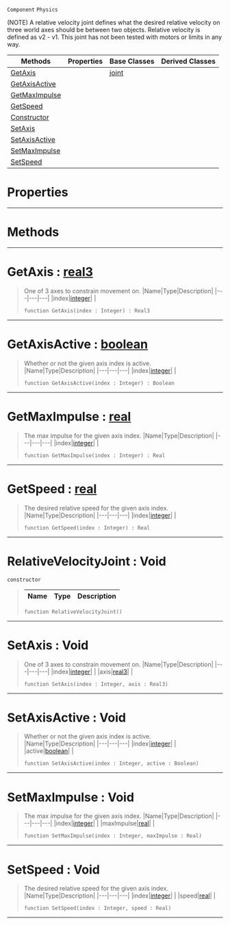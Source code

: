  `Component` `Physics`



(NOTE) A relative velocity joint defines what the desired relative velocity on three world axes should be between two objects. Relative velocity is defined as v2 - v1. This joint has not been tested with motors or limits in any way.

|Methods|Properties|Base Classes|Derived Classes|
|---|---|---|---|
|[ GetAxis](https://github.com/ZilchEngine/ZilchDocs/blob/master/code_reference/class_reference/relativevelocityjoint.markdown#getaxis-zilch-engine-docu)| |[joint](https://github.com/ZilchEngine/ZilchDocs/blob/master/code_reference/class_reference/joint.markdown)| |
|[ GetAxisActive](https://github.com/ZilchEngine/ZilchDocs/blob/master/code_reference/class_reference/relativevelocityjoint.markdown#getaxisactive-zilch-engin)| | | |
|[ GetMaxImpulse](https://github.com/ZilchEngine/ZilchDocs/blob/master/code_reference/class_reference/relativevelocityjoint.markdown#getmaximpulse-zilch-engin)| | | |
|[ GetSpeed](https://github.com/ZilchEngine/ZilchDocs/blob/master/code_reference/class_reference/relativevelocityjoint.markdown#getspeed-zilch-engine-doc)| | | |
|[ Constructor](https://github.com/ZilchEngine/ZilchDocs/blob/master/code_reference/class_reference/relativevelocityjoint.markdown#relativevelocityjoint-vo)| | | |
|[ SetAxis](https://github.com/ZilchEngine/ZilchDocs/blob/master/code_reference/class_reference/relativevelocityjoint.markdown#setaxis-void)| | | |
|[ SetAxisActive](https://github.com/ZilchEngine/ZilchDocs/blob/master/code_reference/class_reference/relativevelocityjoint.markdown#setaxisactive-void)| | | |
|[ SetMaxImpulse](https://github.com/ZilchEngine/ZilchDocs/blob/master/code_reference/class_reference/relativevelocityjoint.markdown#setmaximpulse-void)| | | |
|[ SetSpeed](https://github.com/ZilchEngine/ZilchDocs/blob/master/code_reference/class_reference/relativevelocityjoint.markdown#setspeed-void)| | | |


 #  Properties


---  
 #  Methods


---  
 #  GetAxis : [real3](https://github.com/ZilchEngine/ZilchDocs/blob/master/code_reference/nada_base_types/real3.markdown)

> One of 3 axes to constrain movement on.
> |Name|Type|Description|
> |---|---|---|
> |index|[integer](https://github.com/ZilchEngine/ZilchDocs/blob/master/code_reference/nada_base_types/integer.markdown)| |
> ``` lang=cpp, name=Nada
> function GetAxis(index : Integer) : Real3
> ``` 


---  
 #  GetAxisActive : [boolean](https://github.com/ZilchEngine/ZilchDocs/blob/master/code_reference/nada_base_types/boolean.markdown)

> Whether or not the given axis index is active.
> |Name|Type|Description|
> |---|---|---|
> |index|[integer](https://github.com/ZilchEngine/ZilchDocs/blob/master/code_reference/nada_base_types/integer.markdown)| |
> ``` lang=cpp, name=Nada
> function GetAxisActive(index : Integer) : Boolean
> ``` 


---  
 #  GetMaxImpulse : [real](https://github.com/ZilchEngine/ZilchDocs/blob/master/code_reference/nada_base_types/real.markdown)

> The max impulse for the given axis index.
> |Name|Type|Description|
> |---|---|---|
> |index|[integer](https://github.com/ZilchEngine/ZilchDocs/blob/master/code_reference/nada_base_types/integer.markdown)| |
> ``` lang=cpp, name=Nada
> function GetMaxImpulse(index : Integer) : Real
> ``` 


---  
 #  GetSpeed : [real](https://github.com/ZilchEngine/ZilchDocs/blob/master/code_reference/nada_base_types/real.markdown)

> The desired relative speed for the given axis index.
> |Name|Type|Description|
> |---|---|---|
> |index|[integer](https://github.com/ZilchEngine/ZilchDocs/blob/master/code_reference/nada_base_types/integer.markdown)| |
> ``` lang=cpp, name=Nada
> function GetSpeed(index : Integer) : Real
> ``` 


---  
 #  RelativeVelocityJoint : Void

 `constructor`

> 
> |Name|Type|Description|
> |---|---|---|
> ``` lang=cpp, name=Nada
> function RelativeVelocityJoint()
> ``` 


---  
 #  SetAxis : Void

> One of 3 axes to constrain movement on.
> |Name|Type|Description|
> |---|---|---|
> |index|[integer](https://github.com/ZilchEngine/ZilchDocs/blob/master/code_reference/nada_base_types/integer.markdown)| |
> |axis|[real3](https://github.com/ZilchEngine/ZilchDocs/blob/master/code_reference/nada_base_types/real3.markdown)| |
> ``` lang=cpp, name=Nada
> function SetAxis(index : Integer, axis : Real3)
> ``` 


---  
 #  SetAxisActive : Void

> Whether or not the given axis index is active.
> |Name|Type|Description|
> |---|---|---|
> |index|[integer](https://github.com/ZilchEngine/ZilchDocs/blob/master/code_reference/nada_base_types/integer.markdown)| |
> |active|[boolean](https://github.com/ZilchEngine/ZilchDocs/blob/master/code_reference/nada_base_types/boolean.markdown)| |
> ``` lang=cpp, name=Nada
> function SetAxisActive(index : Integer, active : Boolean)
> ``` 


---  
 #  SetMaxImpulse : Void

> The max impulse for the given axis index.
> |Name|Type|Description|
> |---|---|---|
> |index|[integer](https://github.com/ZilchEngine/ZilchDocs/blob/master/code_reference/nada_base_types/integer.markdown)| |
> |maxImpulse|[real](https://github.com/ZilchEngine/ZilchDocs/blob/master/code_reference/nada_base_types/real.markdown)| |
> ``` lang=cpp, name=Nada
> function SetMaxImpulse(index : Integer, maxImpulse : Real)
> ``` 


---  
 #  SetSpeed : Void

> The desired relative speed for the given axis index.
> |Name|Type|Description|
> |---|---|---|
> |index|[integer](https://github.com/ZilchEngine/ZilchDocs/blob/master/code_reference/nada_base_types/integer.markdown)| |
> |speed|[real](https://github.com/ZilchEngine/ZilchDocs/blob/master/code_reference/nada_base_types/real.markdown)| |
> ``` lang=cpp, name=Nada
> function SetSpeed(index : Integer, speed : Real)
> ``` 


---  
 

 